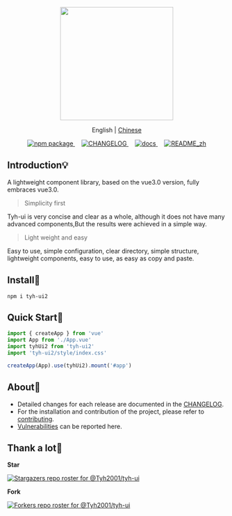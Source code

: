 <p align="center">
  <img height="260px" src="https://tianyuhao.cn/images/tyh-ui/tyh-ui-logo.svg">
</p>

<p align="center">
   English | <a href="https://github.com/Tyh2001/tyh-ui/blob/master/README_zh.md">Chinese</a> 
</p>

<p align="center">
  <a href="https://www.npmjs.com/package/tyh-ui2">
    <img src="https://badgen.net/npm/v/tyh-ui2" alt="npm package">
  </a>
  <a style="margin-left:15px;" href="https://github.com/Tyh2001/tyh-ui/blob/master/CHANGELOG.md">
    <img src="https://img.shields.io/badge/tyh--ui-CHANGELOG-orange" alt="CHANGELOG">
  </a>
  <a style="margin-left:15px;" href="https://tianyuhao.cn/v3">
    <img src="https://img.shields.io/badge/tyh--ui-docs-red" alt="docs">
  </a>
  <a style="margin-left:15px;" href="https://github.com/Tyh2001/tyh-ui/blob/master/README_zh.md">
    <img src="https://img.shields.io/badge/tyh--ui-README__zh-yellowgreen" alt="README_zh">
  </a>
</p>

## Introduction:bulb:

A lightweight component library, based on the vue3.0 version, fully embraces vue3.0.

> Simplicity first

Tyh-ui is very concise and clear as a whole, although it does not have many advanced components,But the results were achieved in a simple way.

> Light weight and easy

Easy to use, simple configuration, clear directory, simple structure, lightweight components, easy to use, as easy as copy and paste.

## Install:wrench:

```shell
npm i tyh-ui2
```

## Quick Start:key:

```js
import { createApp } from 'vue'
import App from './App.vue'
import tyhUi2 from 'tyh-ui2'
import 'tyh-ui2/style/index.css'

createApp(App).use(tyhUi2).mount('#app')
```

## About:page_facing_up:

- Detailed changes for each release are documented in the [CHANGELOG](https://github.com/Tyh2001/tyh-ui/blob/master/CHANGELOG.md).
- For the installation and contribution of the project, please refer to [contributing](https://github.com/Tyh2001/tyh-ui/blob/master/contributing.md).
- [Vulnerabilities](https://github.com/Tyh2001/tyh-ui/blob/master/SECURITY.md) can be reported here.

## Thank a lot:sparkling_heart:

**Star**

[![Stargazers repo roster for @Tyh2001/tyh-ui](https://reporoster.com/stars/Tyh2001/tyh-ui)](https://github.com/Tyh2001/tyh-ui/stargazers)

**Fork**

[![Forkers repo roster for @Tyh2001/tyh-ui](https://reporoster.com/forks/Tyh2001/tyh-ui)](https://github.com/Tyh2001/tyh-ui/network/members)
